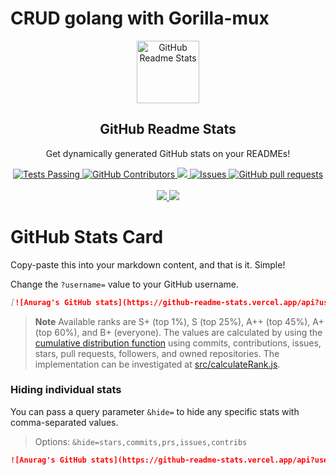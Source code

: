 # CRUD golang with Gorilla-mux
<p align="center">
 <img width="100px" src="https://res.cloudinary.com/anuraghazra/image/upload/v1594908242/logo_ccswme.svg" align="center" alt="GitHub Readme Stats" />
 <h2 align="center">GitHub Readme Stats</h2>
 <p align="center">Get dynamically generated GitHub stats on your READMEs!</p>
</p>
  <p align="center">
    <a href="https://github.com/herizal95/github-readme-stats/actions">
      <img alt="Tests Passing" src="https://github.com/herizal95/github-readme-stats/workflows/Test/badge.svg" />
    </a>
    <a href="https://github.com/herizal95/github-readme-stats/graphs/contributors">
      <img alt="GitHub Contributors" src="https://img.shields.io/github/contributors/herizal95/github-readme-stats" />
    </a>
    <a href="https://codecov.io/gh/herizal95/github-readme-stats">
      <img src="https://codecov.io/gh/herizal95/github-readme-stats/branch/master/graph/badge.svg" />
    </a>
    <a href="https://github.com/herizal95/github-readme-stats/issues">
      <img alt="Issues" src="https://img.shields.io/github/issues/herizal95/github-readme-stats?color=0088ff" />
    </a>
    <a href="https://github.com/herizal95/github-readme-stats/pulls">
      <img alt="GitHub pull requests" src="https://img.shields.io/github/issues-pr/herizal95/github-readme-stats?color=0088ff" />
    </a>
    <br />
    <br />
    <a href="https://a.paddle.com/v2/click/16413/119403?link=1227">
      <img src="https://img.shields.io/badge/Supported%20by-VSCode%20Power%20User%20%E2%86%92-gray.svg?colorA=655BE1&colorB=4F44D6&style=for-the-badge"/>
    </a>
    <a href="https://a.paddle.com/v2/click/16413/119403?link=2345">
      <img src="https://img.shields.io/badge/Supported%20by-Node%20Cli.com%20%E2%86%92-gray.svg?colorA=61c265&colorB=4CAF50&style=for-the-badge"/>
    </a>
  </p>


# GitHub Stats Card

Copy-paste this into your markdown content, and that is it. Simple!

Change the `?username=` value to your GitHub username.

```md
[![Anurag's GitHub stats](https://github-readme-stats.vercel.app/api?username=anuraghazra)](https://github.com/anuraghazra/github-readme-stats)
```

> **Note**
> Available ranks are S+ (top 1%), S (top 25%), A++ (top 45%), A+ (top 60%), and B+ (everyone). The values are calculated by using the [cumulative distribution function](https://en.wikipedia.org/wiki/Cumulative_distribution_function) using commits, contributions, issues, stars, pull requests, followers, and owned repositories. The implementation can be investigated at [src/calculateRank.js](./src/calculateRank.js).

### Hiding individual stats

You can pass a query parameter `&hide=` to hide any specific stats with comma-separated values.

> Options: `&hide=stars,commits,prs,issues,contribs`

```md
![Anurag's GitHub stats](https://github-readme-stats.vercel.app/api?username=anuraghazra&hide=contribs,prs)
```
